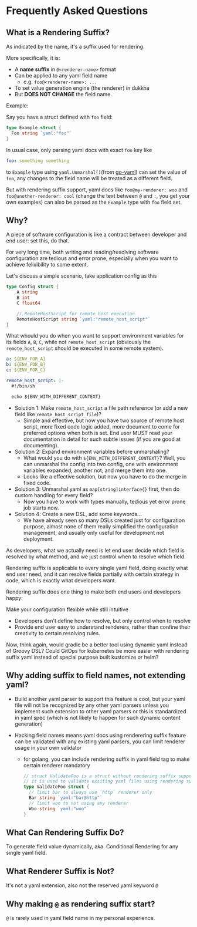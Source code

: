 # Frequently Asked Questions

## What is a Rendering Suffix?

As indicated by the name, it's a suffix used for rendering.

More specifically, it is:

- A __name suffix__ in `@<renderer-name>` format
- Can be applied to any yaml field name
  - e.g. `foo@<renderer-name>: ...`
- To set value generation engine (the renderer) in dukkha
- But __DOES NOT CHANGE__ the field name.

Example:

Say you have a struct defined with `foo` field:

```go
type Example struct {
  Foo string `yaml:"foo"`
}
```

In usual case, only parsing yaml docs with exact `foo` key like

```yaml
foo: something something
```

to `Example` type using `yaml.Unmarshal()`(from [go-yaml](https://github.com/go-yaml/yaml)) can set the value of `foo`, any changes to the field name will be treated as a different field.

But with rendering suffix support, yaml docs like `foo@my-renderer: woo` and `foo@another-renderer: cool` (change the text between `@` and `:`, you get your own examples) can also be parsed as the `Example` type with `foo` field set.

## Why?

A piece of software configuration is like a contract between developer and end user: set this, do that.

For very long time, both writing and reading/resolving software configuration are tedious and error prone, especially when you want to achieve felixibility to some extent.

Let's discuss a simple scenario, take application config as this

```go
type Config struct {
    A string
    B int
    C float64

    // RemoteHostScript for remote host execution
    RemoteHostScript string `yaml:"remote_host_script"`
}
```

What whould you do when you want to support environment variables for its fields `A`, `B`, `C`, while not `remote_host_script` (obviously the `remote_host_script` should be executed in some remote system).

```yaml
a: ${ENV_FOR_A}
b: ${ENV_FOR_B}
c: ${ENV_FOR_C}

remote_host_script: |-
  #!/bin/sh

  echo ${ENV_WITH_DIFFERENT_CONTEXT}
```

- Solution 1: Make `remote_host_script` a file path reference (or add a new field like `remote_host_script_file`)?
  - Simple and effective, but now you have two source of remote host script, more fixed code logic added, more document to come for preferred options when both is set. End user MUST read your documentation in detail for such subtle issues (if you are good at documenting).
- Solution 2: Expand environment variables before unmarshaling?
  - What would you do with `${ENV_WITH_DIFFERENT_CONTEXT}`? Well, you can unmarshal the config into two config, one with environment variables expanded, another not, and merge them into one.
  - Looks like a effective solution, but now you have to do the merge in fixed code.
- Solution 3: Unmarshal yaml as `map[string]interface{}` first, then do custom handling for every field?
  - Now you have to work with types manually, tedious yet error prone job starts now.
- Solution 4: Create a new DSL, add some keywords...
  - We have already seen so many DSLs created just for configuration purpose, almost none of them really simplified the configuration management, and usually only useful for development not deployment.

As developers, what we actually need is let end user decide which field is resolved by what method, and we just control when to resolve which field.

Rendering suffix is applicable to every single yaml field, doing exactly what end user need, and it can resolve fields partially with certain strategy in code, which is exactly what developers want.

Rendering suffix does one thing to make both end users and developers happy:

Make your configuration flexible while still intuitive

- Developers don't define how to resolve, but only control when to resolve
- Provide end user easy to understand renderers, rather than confine their creativity to certain resolving rules.

Now, think again, would gradle be a better tool using dynamic yaml instead of Groovy DSL? Could GitOps for kubernetes be more easier with rendering suffix yaml instead of special purpose built kustomize or helm?

## Why adding suffix to field names, not extending yaml?

- Build another yaml parser to support this feature is cool, but your yaml file will not be recognized by any other yaml parsers unless you implement such extension to other yaml parsers or this is standardized in yaml spec (which is not likely to happen for such dynamic content generation)

- Hacking field names means yaml docs using renderering suffix feature can be validated with any existing yaml parsers, you can limit renderer usage in your own validator

  - for golang, you can include rendering suffix in yaml field tag to make certain renderer mandatory

    ```go
    // struct ValidateFoo is a struct without rendering suffix support
    // it is used to validate exsiting yaml files using rendering suffix
    type ValidateFoo struct {
      // limit bar to always use `http` renderer only
      Bar string `yaml:"bar@http"`
      // limit woo to not using any renderer
      Woo string `yaml:"woo"`
    }
    ```

## What Can Rendering Suffix Do?

To generate field value dynamically, aka. Conditional Rendering for any single yaml field.

## What Renderer Suffix is Not?

It's not a yaml extension, also not the reserved yaml keyword `@`

## Why making `@` as rendering suffix start?

`@` is rarely used in yaml field name in my personal experience.
